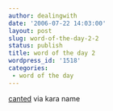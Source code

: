 ```yaml
---
author: dealingwith
date: '2006-07-22 14:03:00'
layout: post
slug: word-of-the-day-2-2
status: publish
title: word of the day 2
wordpress_id: '1518'
categories:
 - word of the day
---
```


[canted][1] via kara name

   [1]: http://dictionary.reference.com/search?q=canted

